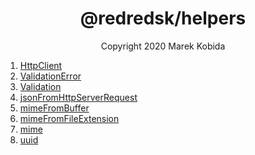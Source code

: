 <h1 align="center">@redredsk/helpers</h1>
<p align="center">Copyright 2020 Marek Kobida</p>

1. [HttpClient](private/HttpClient.ts)
1. [ValidationError](private/types/ValidationError.ts)
1. [Validation](private/types/Validation.ts)
1. [jsonFromHttpServerRequest](private/jsonFromHttpServerRequest.ts)
1. [mimeFromBuffer](private/mimeFromBuffer.ts)
1. [mimeFromFileExtension](private/mimeFromFileExtension.ts)
1. [mime](private/mime.ts)
1. [uuid](private/uuid.ts)
